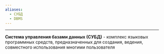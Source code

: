 ```yaml
---
aliases:
  - СУБД
  - DBMS
---
```



---
**Система управления базами данных (СУБД)** - комплекс языковых программных средств, предназначенных для создания, ведения, совместного использования многими пользователя